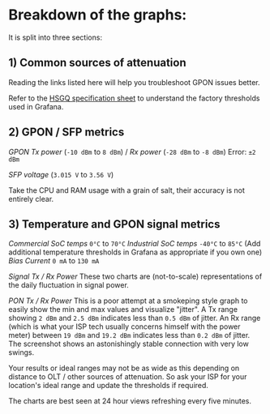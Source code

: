 # Breakdown of the graphs:
It is split into three sections:

## 1) Common sources of attenuation
Reading the links listed here will help you troubleshoot GPON issues better.

Refer to the [HSGQ specification sheet](https://github.com/Strykar/GPON/blob/main/PON%20stick%20Spec.pdf) to understand the factory thresholds used in Grafana.

## 2) GPON / SFP metrics
_GPON Tx power_ (`-10 dBm` to `8 dBm`) / _Rx power_ (`-28 dBm` to `-8 dBm`) Error: `±2 dBm`

_SFP voltage_ (`3.015 V` to `3.56 V`)

Take the CPU and RAM usage with a grain of salt, their accuracy is not entirely clear.

## 3) Temperature and GPON signal metrics
_Commercial SoC temps_ `0°C` to `70°C`
_Industrial SoC temps_ `-40°C` to `85°C` (Add additional temperature thresholds in Grafana as appropriate if you own one)
_Bias Current_ `0 mA` to `130 mA`

_Signal Tx / Rx Power_
These two charts are (not-to-scale) representations of the daily fluctuation in signal power.

_PON Tx / Rx Power_
This is a poor attempt at a smokeping style graph to easily show the min and max values and visualize "jitter".
A Tx range showing `2 dBm` and `2.5 dBm` indicates less than `0.5 dBm` of jitter.
An Rx range (which is what your ISP tech usually concerns himself with the power meter) between `19 dBm` and `19.2 dBm` indicates less than `0.2 dBm` of jitter.
The screenshot shows an astonishingly stable connection with very low swings.

Your results or ideal ranges may not be as wide as this depending on distance to OLT / other sources of attenuation.
So ask your ISP for your location's ideal range and update the thresholds if required.

The charts are best seen at 24 hour views refreshing every five minutes.

